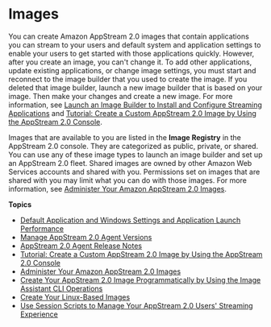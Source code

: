 # Images<a name="managing-images"></a>

You can create Amazon AppStream 2\.0 images that contain applications you can stream to your users and default system and application settings to enable your users to get started with those applications quickly\. However, after you create an image, you can't change it\. To add other applications, update existing applications, or change image settings, you must start and reconnect to the image builder that you used to create the image\. If you deleted that image builder, launch a new image builder that is based on your image\. Then make your changes and create a new image\. For more information, see [Launch an Image Builder to Install and Configure Streaming Applications](tutorial-image-builder-create.md) and [Tutorial: Create a Custom AppStream 2\.0 Image by Using the AppStream 2\.0 Console](tutorial-image-builder.md)\.

Images that are available to you are listed in the **Image Registry** in the AppStream 2\.0 console\. They are categorized as public, private, or shared\. You can use any of these image types to launch an image builder and set up an AppStream 2\.0 fleet\. Shared images are owned by other Amazon Web Services accounts and shared with you\. Permissions set on images that are shared with you may limit what you can do with those images\. For more information, see [Administer Your Amazon AppStream 2\.0 Images](administer-images.md)\.

**Topics**
+ [Default Application and Windows Settings and Application Launch Performance](customizing-appstream-images.md)
+ [Manage AppStream 2\.0 Agent Versions](base-images-agent.md)
+ [AppStream 2\.0 Agent Release Notes](agent-software-versions.md)
+ [Tutorial: Create a Custom AppStream 2\.0 Image by Using the AppStream 2\.0 Console](tutorial-image-builder.md)
+ [Administer Your Amazon AppStream 2\.0 Images](administer-images.md)
+ [Create Your AppStream 2\.0 Image Programmatically by Using the Image Assistant CLI Operations](programmatically-create-image.md)
+ [Create Your Linux\-Based Images](create-linux-based-images.md)
+ [Use Session Scripts to Manage Your AppStream 2\.0 Users' Streaming Experience](use-session-scripts.md)